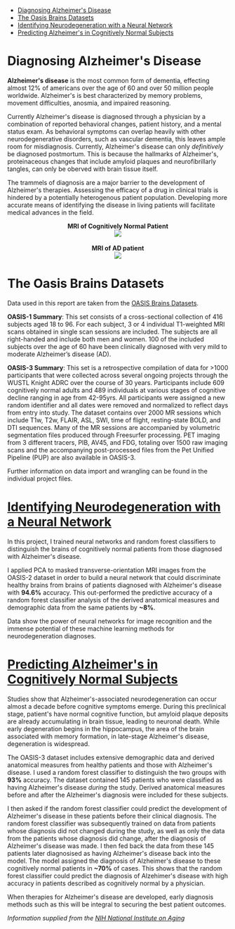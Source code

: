 * [Diagnosing Alzheimer's Disease](#diagnosing-alzheimers-disease)<br>
* [The Oasis Brains Datasets](#the-oasis-brains-datasets)<br>
* [Identifying Neurodegeneration with a Neural Network](#identifying-neurodegeneration-with-a-neural-network)<br>
* [Predicting Alzheimer's in Cognitively Normal Subjects](#predicting-alzheimers-in-cognitively-normal-subjects)

# Diagnosing Alzheimer's Disease

**Alzheimer's disease** is the most common form of dementia, effecting almost 12% of americans over the age of 60 and over 50 million people worldwide. Alzheimer's is best characterized by memory problems, movement difficulties, anosmia, and impaired reasoning.

Currently Alzheimer's disease is diagnosed through a physician by a combination of reported behavioral changes, patient history, and a mental status exam. As behavioral symptoms can overlap heavily with other neurodegenerative disorders, such as vascular dementia, this leaves ample room for misdiagnosis. Currently, Alzheimer's disease can only *definitively* be diagnosed postmortum. This is because the hallmarks of Alzheimer's, proteinaceous changes that include amyloid plaques and neurofibrillarly tangles, can only be oberved with brain tissue itself. 

The trammels of diagnosis are a major barrier to the development of Alzheimer's therapies. Assessing the efficacy of a drug in clinical trials is hindered by a potentially heterogenous patient population. Developing more accurate means of identifying the disease in living patients will facilitate medical advances in the field. 

<p align="center">
  <b>MRI of Cognitively Normal Patient</b><br>
  <img src="https://github.com/GMattheisen/predicting_Alzheimers_from_MRI/blob/master/brain_COG_NORM.jpg"><br><br>
  <b>MRI of AD patient</b><br>
  <img src="https://github.com/GMattheisen/predicting_Alzheimers_from_MRI/blob/master/brain_ALZ.jpg">
</p>

# The Oasis Brains Datasets

Data used in this report are taken from the [OASIS Brains Datasets](https://www.oasis-brains.org/#data). 

**OASIS-1 Summary**: This set consists of a cross-sectional collection of 416 subjects aged 18 to 96. For each subject, 3 or 4 individual T1-weighted MRI scans obtained in single scan sessions are included. The subjects are all right-handed and include both men and women. 100 of the included subjects over the age of 60 have been clinically diagnosed with very mild to moderate Alzheimer’s disease (AD). 

**OASIS-3 Summary**: This set is a retrospective compilation of data for >1000 participants that were collected across several ongoing projects through the WUSTL Knight ADRC over the course of 30 years. Participants include 609 cognitively normal adults and 489 individuals at various stages of cognitive decline ranging in age from 42-95yrs. All participants were assigned a new random identifier and all dates were removed and normalized to reflect days from entry into study. The dataset contains over 2000 MR sessions which include T1w, T2w, FLAIR, ASL, SWI, time of flight, resting-state BOLD, and DTI sequences. Many of the MR sessions are accompanied by volumetric segmentation files produced through Freesurfer processing. PET imaging from 3 different tracers, PIB, AV45, and FDG, totaling over 1500 raw imaging scans and the accompanying post-processed files from the Pet Unified Pipeline (PUP) are also available in OASIS-3. 

Further information on data import and wrangling can be found in the individual project files.

# [Identifying Neurodegeneration with a Neural Network](https://github.com/GMattheisen/predicting_Alzheimers_from_MRI/blob/master/predicting_Alzheimers_from_MRI.py)

In this project, I trained neural networks and random forest classifiers to distinguish the brains of cognitively normal patients from those diagnosed with Alzheimer's disease. 

I applied PCA to masked transverse-orientation MRI images from the OASIS-2 dataset in order to build a neural network that could discriminate healthy brains from brains of patients diagnosed with Alzheimer's disease with **94.6%** accuracy. This out-performed the predictive accuracy of a random forest classifier analysis of the derived anatomical measures and demographic data from the same patients by **~8%**. 

Data show the power of neural networks for image recognition and the immense potential of these machine learning methods for neurodegeneration diagnoses. 

# [Predicting Alzheimer's in Cognitively Normal Subjects](https://github.com/GMattheisen/predicting_Alzheimers_from_MRI/blob/master/predicting_AD_in_CogNorm.py)

Studies show that Alzheimer's-associated neurodegeneration can occur almost a decade before cognitive symptoms emerge. During this preclinical stage, patient's have normal cognitive function, but amyloid plaque deposits are already accumulating in brain tissue, leading to neuronal death. While early degeneration begins in the hippocampus, the area of the brain associated with memory formation, in late-stage Alzheimer's disease, degeneration is widespread.

The OASIS-3 dataset includes extensive demographic data and derived anatomical measures from healthy patients and those with Alzheimer's disease. I used a random forest classifier to distinguish the two groups with **93%** accuracy. The dataset contained 145 patients who were classified as having Alzheimer's disease *during* the study. Derived anatomical measures before and after the Alzheimer's diagnosis were included for these subjects. 

I then asked if the random forest classifier could predict the development of Alzheimer's disease in these patients before their clinical diagnosis. The random forest classifier was subsequently trained on data from patients whose diagnosis did not changed during the study, as well as only the data from the patients whose diagnosis did change, after the diagnosis of Alzheimer's disease was made. I then fed back the data from these 145 patients later diagnosised as having Alzheimer's disease back into the model. The model assigned the diagnosis of Alzheimer's disease to these cognitively normal patients in **~70%** of cases. This shows that the random forest classifier could predict the diagnosis of Alzehimer's disease with high accuracy in patients described as cognitively normal by a physician. 

When therapies for Alzheimer's disease are developed, early diagnosis methods such as this will be integral to securing the best patient outcomes. 

*Information supplied from the [NIH National Institute on Aging](https://www.nia.nih.gov/health/alzheimers-disease-fact-sheet)*
